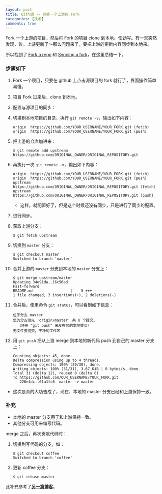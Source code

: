 ```yaml
---
layout: post
title: Github -- 同步一个上游的 Fork
categories: [技术]
comments: true
---
```


Fork 一个上游的项目，然后将 Fork 的项目 clone 到本地，使劲写。有一天突然发现，诶，上游更新了～那么问题来了，要把上游的更新内容同步到本地来。

<!--more-->

所以找到了 [Fork a repo](https://help.github.com/articles/fork-a-repo/) 和 [Syncing a fork](https://help.github.com/articles/syncing-a-fork/)，在这里总结一下。

### 步骤如下

1. Fork 一个项目，只要在 github 上点击源项目的 fork 就行了，界面操作简单易懂。
1. 项目 Fork 过来后，clone 到本地。
1. 配置与源项目的同步：
  1. 切换到本地项目的目录，执行 `git remote -v`，输出如下内容：
    
        ~~~
        origin  https://github.com/YOUR_USERNAME/YOUR_FORK.git (fetch)
        origin  https://github.com/YOUR_USERNAME/YOUR_FORK.git (push)
        ~~~
    
  1. 把上游的仓库加进来：

        ~~~
        $ git remote add upstream https://github.com/ORIGINAL_OWNER/ORIGINAL_REPOSITORY.git
        ~~~
    
  1. 再执行一次 `git remote -v`，输出如下内容：

        ~~~
        origin  https://github.com/YOUR_USERNAME/YOUR_FORK.git (fetch)
        origin  https://github.com/YOUR_USERNAME/YOUR_FORK.git (push)
        upstream	https://github.com/ORIGINAL_OWNER/ORIGINAL_REPOSITORY.git (fetch)
        upstream	https://github.com/ORIGINAL_OWNER/ORIGINAL_REPOSITORY.git (push)
        ~~~
      * 这样，就配置好了，但是这个时候还没有同步，只是进行了同步的配置。

1. 进行同步。

  1. 获取上游分支：

        ~~~
        $ git fetch upstream
        ~~~

  1. 切换到 `master` 分支：

        ~~~
        $ git checkout master
        Switched to branch 'master'
        ~~~

  1. 合并上游的 `master` 分支到本地的 `master` 分支上：

        ~~~
        $ git merge upstream/master
        Updating 34e91da..16c56ad
        Fast-forward
        README.md                 |    5 +++--
        1 file changed, 3 insertions(+), 2 deletions(-)
        ~~~

1. 合并后，使用命令 `git status`，可以看到如下信息：

      ~~~
      位于分支 master
      您的分支领先 'origin/master' 共 8 个提交。
        （使用 "git push" 来发布您的本地提交）
      无文件要提交，干净的工作区
      ~~~

1. 用 `git push` 把从上游 merge 到本地的新代码 push 到自己的 master 分支上：

      ~~~
      Counting objects: 45, done.
      Delta compression using up to 4 threads.
      Compressing objects: 100% (30/30), done.
      Writing objects: 100% (31/31), 3.67 KiB | 0 bytes/s, done.
      Total 31 (delta 12), reused 0 (delta 0)
      To https://github.com/OUR_USERNAME/YOUR_FORK.git
         226e4dc..61a1fc6  master -> master
      ~~~


* 这次是真的大功告成了，现在，本地的 master 分支已经和上游保持一致。

### 补充

* 本地的 master 分支用于和上游保持一致。
* 其他分支可用来编写代码。

merge 之后，再次贡献代码时：

1. 切换到写代码的分支，如：

    ~~~
    $ git checkout coffee
    Switched to branch 'coffee'
    ~~~

1. 更新 coffee 分支：

    ~~~
    $ git rebase master
    ~~~

此补充参考了[**另一篇博客**](http://blog.blkart.org/?p=333)。
